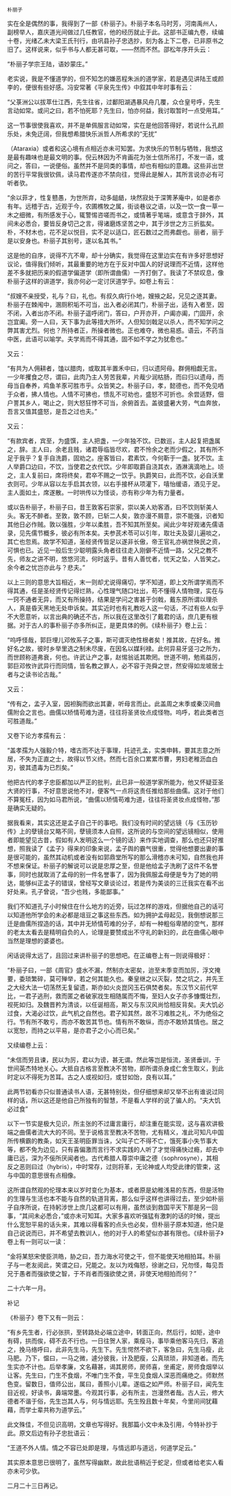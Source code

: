     朴丽子 

   实在全是偶然的事，我得到了一部《朴丽子》。朴丽子本名马时芳，河南禹州人，副榜举人，嘉庆道光间做过几任教官，他的经历就止于此。这部书正编九卷，续编十卷，光绪乙未大梁王氏刊行，由巩县孙子忠选抄，刻为各上下二卷，已非原书之旧了。这样说来，似乎书与人都无甚可取，——然而不然。邵松年序开头云：

   “朴丽子学宗王陆，语妙蒙庄。”

   老实说，我是不懂道学的，但不知怎的嫌恶程朱派的道学家，若是遇见讲陆王或颜李的，便很有些好感。冯安常著《平泉先生传》中叙其中年时事有云：

   “父菉洲公以拔萃仕江西，先生往省，过鄱阳湖遇暴风舟几覆，众仓皇号呼，先生言动如常。或问之曰，若不怕死耶？先生曰，怕亦何益，我讨取暂时一点受用耳。”

   这一节事很使我喜欢，并不是单佩服言动如常，实在是他回答得好，若说什么孔颜乐处，未免迂阔，但我想希腊快乐派哲人所希求的“无扰”

   （Ataraxia）或者和这心境有点相近亦未可知罢。为求快乐的节制与牺牲，我想这是最有趣味也是最文明的事。倪云林因为不肯画花为张士信所吊打，不发一语，或问之，答曰，一说便俗。虽然并不是同类的事情，却也有相似的意趣。这些非出世的苦行平常我很钦佩，读马君传遂亦不禁向往，觉得此是解人，其所言说亦必有可听者欤。

   “余以菲才，性复戆愚，为世所弃，动多龃龉，块然寂处于深箐茅庵中，如是者亦有年。远稽于古，近观于今，农圃樵牧之属，街谈巷议之语，以及一饮一食一草一木之细微，有所感发于心，辄警惕咨嗟而书之，或情著乎笔端，或意含于辞外，其间未必悉合，要皆反身切己之言，得诸磨炼坚苦之中，其于涉世之方三折肱矣。朴，不材木也，花不足以悦目，实不足以适口，匠石数过之而弗觑也。丽者，丽于是以安身也。朴丽子其别号，遂以名其书。”

   这是他的自序，说得不亢不卑，却十分确实，我觉得在这里边实在有许多好思想好议论，值得我们倾听，其最重要的地方在于反对中国人的好说理而不近情，这样他差不多就把历来的假道学偏道学（即所谓曲儒）一齐打倒了。我读了不禁叹息，像朴丽子这样的讲道学，我亦何必一定讨厌道学乎。如卷上有云：

   “叔嫂不亲授受，礼与？曰，礼也。有叔久病行仆地，嫂掖之起，兄见之逐其妻。朴丽子在棘闱中，溷厕积垢不可当，出入者必闭其门，朴丽子出，适有入者至，因不闭，入者出亦不闭。朴丽子遥呼闭门，答曰，户开亦开，户阖亦阖，门固开，余岂宜阖。旁一人曰，天下事为此等措大所坏。人但知剑戟足以杀人，而不知学问之弊其害尤烈。何也？所持者正，所操者微也。正也难夺，微也易惑。语云，不药当中医，此语可以喻学。夫学焉而不得其通，固不如不学之为犹愈也。”

   又云：

   “有共为人佣耕者，馌以腊肉，或取其半置禾中曰，归以遗阿母。群佣相觑无言。一少年攫食之尽，谓曰，此肉乃主人劳苦我辈，片胾少润枯肠，而曰归以遗母，而母当自奉养，鸡鱼羊豕可胜市乎。众皆笑之。朴丽子曰，孝，懿德也，而不免见哂于众者，拂人情也。人情不可拂也，愦乱不可劝也，盛怒不可折也。余尝适野，佃户詈其乡人，喝止之，则大怒狂悖不可当，余俯首去。盖彼盛暑大劳，气血奔放，吾言又值其盛怒，是吾之过也夫。”

   又云：

   “有款宾者，宾至，为盛馔，主人把盏，一少年独不饮。已数巡，主人起复把盏属之，辞。主人曰，余老且贱，诸君辱临皆尽欢，君不怜余之老而少假之，其有所不足于我乎？复手自洗爵，固劝之。座客皆曰，君素饮，今何靳于一盏。犹不饮。主人举爵口边曰，不饮，当使君之衣代饮。少年即取爵自浇其衣，酒淋漓滴地上。顷之，主人复前曰，席将终矣，君卒不赐之一饮乎。执爵笑曰，此而不饮，必自沃里衣则可。少年从容以左手启其衣领，以右手接杯从项灌下，嘻怡缓语，酒见于足。主人面如土，席遂散。一时哄传以为怪谈，亦有称少年为有力量者。

   或以告朴丽子，朴丽子曰，昔王敦客石崇家，崇以美人劝客酒，曰不饮则斩美人头。客无不醉者。至敦，敦不顾，已斩二人矣，敦亦漫不屑意，崇不能强，识者知其他日必作贼。敦以强胜，少年以柔胜，吾不知其所至矣。闻此少年好观诸先儒语录，见先儒节概多，彼必有所本矣。夫参芪术苓可以引年，取壮夫及婴儿遍啖之，其亡也忽焉。故学不知道，圣经贤传皆足以遂非长傲，帝王官礼亦祸世殃民之资，可惧也已。近见一般后生少聪明露头角者往往走入刚僻不近情一路，父兄之教不先，师友之讲不明，悠悠河流，何时返乎。昔有人善忧者，忧天之坠，人皆笑之。余今者之忧岂亦此与？悲夫。”

   以上三则的意思大旨相近，末一则却尤说得痛切，学不知道，即上文所谓学焉而不得其通，任是圣经贤传记得烂熟，心性理气随口吐出，苟不懂得人情物理，实在与一窍不通者无异，而又有所操持，结果是学问之害甚于剑戟，戴东原所谓以理杀人，真是昏天黑地无处申诉矣。其实近时也有礼教吃人这一句话，不过有些人似乎不大愿意听，以言出典的确还不古，所以我在这里改引了戴君的话，庶几更有根据。对于古人的事朴丽子亦多所纠正，是更具体的例。《续朴丽子》卷上云：

   “呜呼怪哉，郭巨埋儿邓攸系子之事，斯可谓灭绝性根者矣！推其故，在好名。推好名之故，彼时乡举里选之制未尽废，在因名以媒利禄。此何异易牙竖刁之所为，而世顾称道弗衰，何也。许武让产之事，赵惕翁诋其欺罔。世道不明，勉焉益厉，郭巨邓攸许武异行而同情，皆名教之罪人，必不容于尧舜之世，然安得如龙坡居士者与之读书论古哉。”

   又云：

   “传有之，孟子入室，因袒胸而欲出其妻，听母言而止。此盖周之末季或秦汉间曲儒附会之言也。曲儒以矫情苟难为道，往往将圣贤妆点成怪物。呜呼，若此类者岂可胜道哉。”

   又卷下论方孝孺有云：

   “盖孝孺为人强毅介特，嗜古而不达于事理，托迹孔孟，实类申韩，要其志意之所居，不失为正直之士，故得以节义终。然而七百余口累累市曹，男妇老稚沥血白刃，彼其遗毒为已烈矣。”

   他把古代的孝子忠臣都加以严正的批判，此已非一般道学家所能为，他又怀疑亚圣大贤的行事，不好意思说他不对，便客气一点将这责任推给那些曲儒。这对于他们不算冤枉，因为如马君所说，“曲儒以矫情苟难为道，往往将圣贤妆点成怪物，”那是确实无疑的。

   据我看来，其实这还是孟子自己干的事吧。我们没有时间的望远镜（与《玉历钞传》上的孽镜台又略不同，孽镜须本人自照，这所说的与空间的望远镜相似，使用者即能望见古昔，假如有人发明这么一个镜的话）来作实地调查，那么也还只好推想，照我读了《孟子》得来的印象来说，孟子舆的霸气很重，觉得他想要出妻的事是很可能的，虽然其动机或者没有如郭鼎堂所写的那么滑稽亦未可知，自然我也并不想来保证。朴丽子的解说可以说是忠厚之至，但是他给孟子洗刷了这件不名誉事，同时也就取消了孟母的别一件名誉事了，因为我佩服孟母便是专为了她的明达，能够纠正孟子的错误，曾经写文章谈论过，若是传为美谈的三迁我实在看不出好处来。孔子曾说，“吾少也贱，多能鄙事。”

   我们不知道孔子小时候住在什么地方的近旁，玩过怎样的游戏，但据他自己的话可以知道他所学会的未必都是俎豆之事这些东西。如为拥护孟母起见，我倒想说那三迁是曲儒所捏造的话，其中并无矫情苟难的分子，却有一种粗俗卑陋的空气，那样的老太太看去是精明自负的人，论理是要赞成出不守礼的新妇的，此在曲儒心眼中当然是理想的婆婆也。

   闲话说得太远了，且回过来讲朴丽子的思想吧。在正编卷上有一则说得极好：

   “朴丽子曰，一部《周官》盛水不漏，然制亦太密矣，迨至末季变而加厉，浮文掩要，委琐繁碎，莫可殚举，若之何其能久也。秦皇继之以灭裂，焚之坑之，并先王之大经大法一切荡然无复留遗，斯亦如火炎崑冈玉石俱焚者矣。东汉节义前代罕比，一君子逃刑，救而匿之者破家戕生相随属而不悔，至妇人女子亦多慷慨壮烈，视死如归。及魏晋矜为清谈，以任诞相高，斯又与东汉风尚恰相反背矣。夫大饥必过食，大渴必过饮，此气机之自然也。君子知其然，故不习难胜之礼，不为绝俗之行。节有所不敢亏，而亦不敢苦其节也。情有所不敢纵，而亦不敢矫其情也。居之以宽恕，而持之以平易，是亦君子之小心而已矣。”

   又续编卷上云：

   “未信而劳且谏，民以为厉，君以为谤，甚无谓。然此等岂是恒流，圣贤垂训，于世间英杰特地关心。大抵自古格言至教决不苦物，即所谓杀身成仁舍生取义，到此时定以不得死为苦耳。古之人或视如归，或甘如饴，良有以耳。”

   此两节初看亦只似普通读书人语，无甚特别处，但仔细想来却又举不出有谁说过同样的话，所以这还是他自己所独有的智慧，不是看人学样的说了骗人的。“夫大饥必过食”

   以下一节实是极大见识，所主张的不过庸言庸行，却注重在能实现，这与喜欢讲极端之曲儒者流大大的不同。至于说格言至教决不苦物，尤有精义，准此可知凡中国所传横霸的教条，如天王圣明臣罪当诛，父叫子亡不得不亡，饿死事小失节事大等，都不免为边见，只有喜偏激而言行不求实践的人听了才觉得痛快过瘾，却去中庸已远，深为不佞所厌闻者也。古代希腊人尊崇中庸之德（sophrosyne），其相反之恶则曰过（hybris），中时常存，过则将革，无论神或人均受此律的管束，这与中国的意思很有点相像。

   这所谓自然观的伦理本来以岁时变化为基本，或者原是幼稚浅易的东西，但是活物的生理与生活也本不能与自然的轨道背离，那么似乎这样也讲得过去，至少如朴丽子自序所说，在持躬涉世上庶几这都可以有用，虽然谈到救国平天下那是另一回事，“其间未必悉合，”或亦未可知耳。大家多喜欢听强猛有激刺的话的时候，提出什么宽恕平易的话头来，其难以得看客的点头也必矣，但朴丽子原本知道，他只是自己说说而已，并不希望去教训人，他的对于人的希望似亦甚有限也。《续朴丽子》卷上有一则可以一读：

   “金将某怒宋使臣洪皓，胁之曰，吾力海水可使之干，但不能使天地相拍耳。朴丽子与一老友阅此，笑谓之曰，兄能之。友以为戏侮怒，徐谢之曰，兄勿怪，每见吾兄于愚者而强欲使之智，于不肖者而强欲使之贤，非使天地相拍而何？”

   二十六年一月。

   补记

   《朴丽子》卷下又有一则云：

   “有乡先生者，行必张拱，至转路处必端立途中，转面正向，然后行，如矩，途中有碍，拱而俟，碍不去不行也。一日往贺人家，乘瘦马，事毕乘他客马先归，客追之，挽马络呼曰，此非先生马，先生下。先生愕然不欲下，客急曰，先生马瘦，此马肥。乃下，愠曰，一马之微，遽分彼我，计及肥瘦，公真琐琐，非知道者。而先生实亦不计也。后举孝廉，文名藉甚，谒其房师，房师喜，坐甫定，房师食烟举以让客。先生曰，门生不食烟，不唯门生不食，平生见食烟人深恶而痛绝之。师默然色变。留数日，值师公出，属曰，善照小儿辈。遂临之如严师。朴丽子曰，闻先生目近视，好读书，鼻端常墨。今观其行事，必有所主，岂漫然者哉。古人云，修大德者不谐于俗，先生岂其人与，何与情远耶。先生殁且数十年矣，今里闬间犹藉藉，而学士辈共称为道学云。”

   此文殊佳，不但见识高明，文章也写得好。我那篇小文中未及引用，今特补抄于此。原文后边有孙子忠批语云：

   “王道不外人情。情之不容已处即是理，与情远即与道远，何道学足云。”

   其实原本意思已很明了，虽然写得幽默，故此批语稍近于蛇足，但或者给老实人看亦未可少欤。

   二月二十三日再记。

